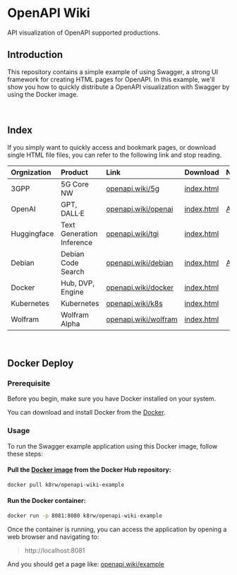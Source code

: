 # OpenAPI Wiki

API visualization of OpenAPI supported productions.

## Introduction

This repository contains a simple example of using Swagger, a strong UI framework for creating HTML pages for OpenAPI. In this example, we'll show you how to quickly distribute a OpenAPI visualization with Swagger by using the Docker image.

<br/>

## Index

If you simply want to quickly access and bookmark pages, or download single HTML file files, you can refer to the following link and stop reading.

| Orgnization | Product | Link | Download | Note |
| :------ | :------ | :----------------------------------------- |:---|:---|
| 3GPP   | 5G Core NW   | [openapi.wiki/5g](https://www.openapi.wiki/5g)   | [index.html](https://github.com/k8rw/openapi-wiki/raw/5g/dist/index.html)
| OpenAI   | GPT, DALL·E   | [openapi.wiki/openai](https://www.openapi.wiki/openai)  | [index.html](https://github.com/k8rw/openapi-wiki/raw/openai/dist/index.html) | [ApiKey](https://beta.openai.com/account/api-keys)
| Huggingface   | Text Generation Inference   | [openapi.wiki/tgi](https://www.openapi.wiki/tgi)  | [index.html](https://github.com/k8rw/openapi-wiki/raw/tgi/dist/index.html)
| Debian   | Debian Code Search   | [openapi.wiki/debian](https://www.openapi.wiki/debian)  | [index.html](https://github.com/k8rw/openapi-wiki/raw/debian/dist/index.html) | [ApiKey](https://codesearch.debian.net/apikeys)
| Docker   | Hub, DVP, Engine   | [openapi.wiki/docker](https://www.openapi.wiki/docker)  | [index.html](https://github.com/k8rw/openapi-wiki/raw/docker/dist/index.html)
| Kubernetes   | Kubernetes   | [openapi.wiki/k8s](https://www.openapi.wiki/k8s)  | [index.html](https://github.com/k8rw/openapi-wiki/raw/k8s/dist/index.html)
| Wolfram   | Wolfram Alpha   | [openapi.wiki/wolfram](https://www.openapi.wiki/wolfram)  | [index.html](https://github.com/k8rw/openapi-wiki/raw/wolfram/dist/index.html)

<br/>

## Docker Deploy

### Prerequisite

Before you begin, make sure you have Docker installed on your system.

You can download and install Docker from the [Docker](https://www.docker.com/get-started).

### Usage

To run the Swagger example application using this Docker image, follow these steps:

#### Pull the [Docker image](https://hub.docker.com/repository/docker/k8rw/5g-api/tags?page=1&ordering=last_updated) from the Docker Hub repository:
```bash
docker pull k8rw/openapi-wiki-example
```

#### Run the Docker container:
```bash
docker run -p 8081:8080 k8rw/openapi-wiki-example
```
Once the container is running, you can access the application by opening a web browser and navigating to:  
> http://localhost:8081

And you should get a page like: [openapi.wiki/example](https://www.openapi.wiki/example)

<br/>
